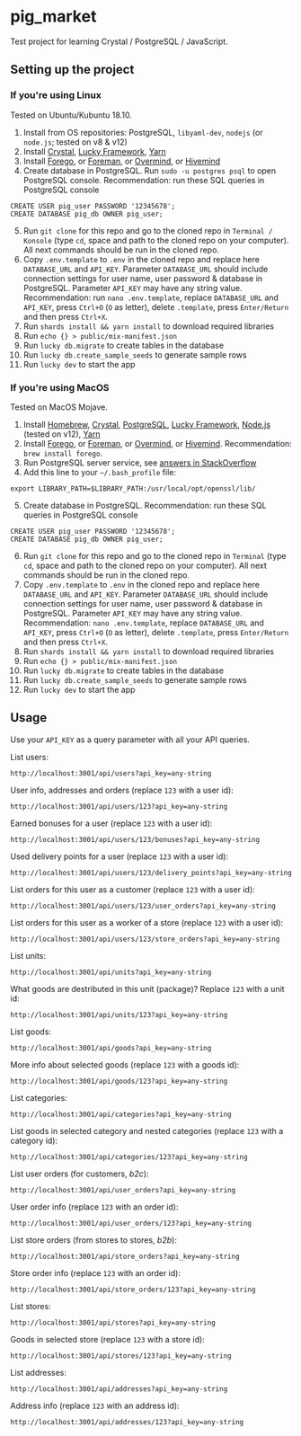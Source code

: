 # pig_market

Test project for learning Crystal / PostgreSQL / JavaScript.

## Setting up the project

### If you're using Linux

Tested on Ubuntu/Kubuntu 18.10.

1. Install from OS repositories: PostgreSQL, `libyaml-dev`, `nodejs` (or `node.js`; tested on v8 & v12)
2. Install [Crystal](https://crystal-lang.org/reference/installation/), [Lucky Framework](http://luckyframework.org/guides/installing.html), [Yarn](https://yarnpkg.com/en/docs/install)
3. Install [Forego](https://dl.equinox.io/ddollar/forego/stable), or [Foreman](https://github.com/ddollar/foreman), or [Overmind](https://github.com/DarthSim/overmind), or [Hivemind](https://github.com/DarthSim/hivemind)
4. Create database in PostgreSQL. Run `sudo -u postgres psql` to open PostgreSQL console. Recommendation: run these SQL queries in PostgreSQL console  
```
CREATE USER pig_user PASSWORD '12345678';
CREATE DATABASE pig_db OWNER pig_user;
```
5. Run `git clone` for this repo and go to the cloned repo in `Terminal / Konsole` (type `cd`, space and path to the cloned repo on your computer). All next commands should be run in the cloned repo.
6. Copy `.env.template` to `.env` in the cloned repo and replace here `DATABASE_URL` and `API_KEY`. Parameter `DATABASE_URL` should include connection settings for user name, user password & database in PostgreSQL. Parameter `API_KEY` may have any string value. Recommendation: run `nano .env.template`, replace `DATABASE_URL` and `API_KEY`, press `Ctrl+O` (`O` as letter), delete `.template`, press `Enter/Return` and then press `Ctrl+X`.
7. Run `shards install && yarn install` to download required libraries
8. Run `echo {} > public/mix-manifest.json`
9. Run `lucky db.migrate` to create tables in the database
10. Run `lucky db.create_sample_seeds` to generate sample rows
11. Run `lucky dev` to start the app

### If you're using MacOS

Tested on MacOS Mojave.

1. Install [Homebrew](https://brew.sh/), [Crystal](https://crystal-lang.org/reference/installation/), [PostgreSQL](https://www.postgresql.org/download/), [Lucky Framework](http://luckyframework.org/guides/installing.html), [Node.js](https://nodejs.org/en/download/package-manager/) (tested on v12), [Yarn](https://yarnpkg.com/en/docs/install)
2. Install [Forego](https://dl.equinox.io/ddollar/forego/stable), or [Foreman](https://github.com/ddollar/foreman), or [Overmind](https://github.com/DarthSim/overmind), or [Hivemind](https://github.com/DarthSim/hivemind). Recommendation: `brew install forego`.
3. Run PostgreSQL server service, see [answers in StackOverflow](https://stackoverflow.com/questions/7975556/how-to-start-postgresql-server-on-mac-os-x#answers)
4. Add this line to your `~/.bash_profile` file:  
```
export LIBRARY_PATH=$LIBRARY_PATH:/usr/local/opt/openssl/lib/
```
5. Create database in PostgreSQL. Recommendation: run these SQL queries in PostgreSQL console  
```
CREATE USER pig_user PASSWORD '12345678';
CREATE DATABASE pig_db OWNER pig_user;
```
6. Run `git clone` for this repo and go to the cloned repo in `Terminal` (type `cd`, space and path to the cloned repo on your computer). All next commands should be run in the cloned repo.
7. Copy `.env.template` to `.env` in the cloned repo and replace here `DATABASE_URL` and `API_KEY`. Parameter `DATABASE_URL` should include connection settings for user name, user password & database in PostgreSQL. Parameter `API_KEY` may have any string value. Recommendation: `nano .env.template`, replace `DATABASE_URL` and `API_KEY`, press `Ctrl+O` (`O` as letter), delete `.template`, press `Enter/Return` and then press `Ctrl+X`.
8. Run `shards install && yarn install` to download required libraries
9. Run `echo {} > public/mix-manifest.json`
10. Run `lucky db.migrate` to create tables in the database
11. Run `lucky db.create_sample_seeds` to generate sample rows
12. Run `lucky dev` to start the app

## Usage

Use your `API_KEY` as a query parameter with all your API queries.

List users:

    http://localhost:3001/api/users?api_key=any-string

User info, addresses and orders (replace `123` with a user id):

    http://localhost:3001/api/users/123?api_key=any-string

Earned bonuses for a user (replace `123` with a user id):

    http://localhost:3001/api/users/123/bonuses?api_key=any-string

Used delivery points for a user (replace `123` with a user id):

    http://localhost:3001/api/users/123/delivery_points?api_key=any-string

List orders for this user as a customer (replace `123` with a user id):

    http://localhost:3001/api/users/123/user_orders?api_key=any-string

List orders for this user as a worker of a store (replace `123` with a user id):

    http://localhost:3001/api/users/123/store_orders?api_key=any-string

List units:

    http://localhost:3001/api/units?api_key=any-string

What goods are destributed in this unit (package)? Replace `123` with a unit id:

    http://localhost:3001/api/units/123?api_key=any-string

List goods:

    http://localhost:3001/api/goods?api_key=any-string

More info about selected goods (replace `123` with a goods id):

    http://localhost:3001/api/goods/123?api_key=any-string

List categories:

    http://localhost:3001/api/categories?api_key=any-string

List goods in selected category and nested categories (replace `123` with a category id):

    http://localhost:3001/api/categories/123?api_key=any-string

List user orders (for customers, *b2c*):

    http://localhost:3001/api/user_orders?api_key=any-string

User order info (replace `123` with an order id):

    http://localhost:3001/api/user_orders/123?api_key=any-string

List store orders (from stores to stores, *b2b*):

    http://localhost:3001/api/store_orders?api_key=any-string

Store order info (replace `123` with an order id):

    http://localhost:3001/api/store_orders/123?api_key=any-string

List stores:

    http://localhost:3001/api/stores?api_key=any-string

Goods in selected store (replace `123` with a store id):

    http://localhost:3001/api/stores/123?api_key=any-string

List addresses:

    http://localhost:3001/api/addresses?api_key=any-string

Address info (replace `123` with an address id):

    http://localhost:3001/api/addresses/123?api_key=any-string

